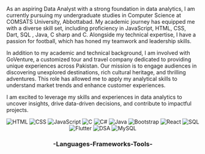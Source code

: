 As an aspiring Data Analyst with a strong foundation in data analytics, I am currently pursuing my undergraduate studies in Computer Science at COMSATS University, Abbottabad. My academic journey has equipped me with a diverse skill set, including proficiency in JavaScript, HTML, CSS, Dart, SQL , Java, C sharp and C. Alongside my technical expertise, I have a passion for football, which has honed my teamwork and leadership skills.

In addition to my academic and technical background, I am involved with GoVenture, a customized tour and travel company dedicated to providing unique experiences across Pakistan. Our mission is to engage audiences in discovering unexplored destinations, rich cultural heritage, and thrilling adventures. This role has allowed me to apply my analytical skills to understand market trends and enhance customer experiences.

I am excited to leverage my skills and experiences in data analytics to uncover insights, drive data-driven decisions, and contribute to impactful projects.


<div align="center">
    <img src="https://img.shields.io/static/v1?message=HTML&logo=html5&label=&color=E34F26&logoColor=white&labelColor=&style=for-the-badge" alt="HTML">
    <img src="https://img.shields.io/static/v1?message=CSS&logo=css3&label=&color=1572B6&logoColor=white&labelColor=&style=for-the-badge" alt="CSS">
    <img src="https://img.shields.io/static/v1?message=JavaScript&logo=javascript&label=&color=F7DF1E&logoColor=black&labelColor=&style=for-the-badge" alt="JavaScript">
    <img src="https://img.shields.io/static/v1?message=C&logo=c&label=&color=A8B9CC&logoColor=white&labelColor=&style=for-the-badge" alt="C">
    <img src="https://img.shields.io/static/v1?message=C%23&logo=csharp&label=&color=239120&logoColor=white&labelColor=&style=for-the-badge" alt="C#">
    <img src="https://img.shields.io/static/v1?message=Java&logo=java&label=&color=007396&logoColor=white&labelColor=&style=for-the-badge" alt="Java">
    <img src="https://img.shields.io/static/v1?message=Bootstrap&logo=bootstrap&label=&color=7952B3&logoColor=white&labelColor=&style=for-the-badge" alt="Bootstrap">
    <img src="https://img.shields.io/static/v1?message=React&logo=react&label=&color=61DAFB&logoColor=black&labelColor=&style=for-the-badge" alt="React">
   <img src="https://img.shields.io/static/v1?message=SQL&logo=sqlite&label=&color=003B57&logoColor=white&labelColor=&style=for-the-badge" alt="SQL">
    <img src="https://img.shields.io/static/v1?message=Flutter&logo=flutter&label=&color=02569B&logoColor=white&labelColor=&style=for-the-badge" alt="Flutter">
    <img src="https://img.shields.io/static/v1?message=DSA&logo=code&label=&color=blueviolet&logoColor=white&labelColor=&style=for-the-badge" alt="DSA">
   <img src="https://img.shields.io/static/v1?message=MySQL&logo=mysql&label=&color=4479A1&logoColor=white&labelColor=&style=for-the-badge" alt="MySQL">

</div>
<div class="markdown-heading" dir="auto"><h3 align="center" tabindex="-1" class="heading-element" dir="auto"> -Languages-Frameworks-Tools- </h3><a id="user-content---languages-frameworks-tools--" class="anchor" aria-label="Permalink:  Languages Frameworks Tools- " href="#--languages-frameworks-tools--"><svg class="octicon octicon-link" viewBox="0 0 16 16" version="1.1" width="16" height="16" aria-hidden="true"></svg></a></div>
